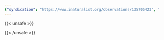 ```yaml
---
{"syndication": "https://www.inaturalist.org/observations/135705423", "date": "2022-09-18T13:32:01-04:00", "taxon": {"name": "Dryopteris intermedia", "common_name": "intermediate wood fern"}, "quality_grade": "research", "identifications_most_agree": true, "species_guess": "intermediate wood fern", "identifications_most_disagree": false, "captive": false, "project_ids": [], "community_taxon_id": 82568, "geojson": {"type": "Point", "coordinates": [-73.1693866667, 42.6381963889]}, "owners_identification_from_vision": true, "identifications_count": 1, "obscured": false, "num_identification_agreements": 1, "num_identification_disagreements": 0, "place_guess": "Mount Greylock State Reservation, Adams, MA 01220, USA", "photos": [{"id": 231496725, "license_code": "cc-by-nc", "original_dimensions": {"width": 1536, "height": 2048}, "url": "https://inaturalist-open-data.s3.amazonaws.com/photos/231496725/square.jpeg", "attribution": "(c) Brandon Rozek, some rights reserved (CC BY-NC)", "flags": []}]}
---
```

{{< unsafe >}}

{{< /unsafe >}}
